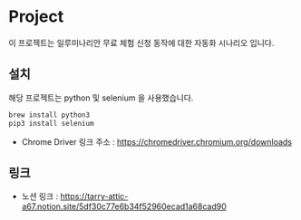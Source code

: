 # Project

이 프로젝트는 일루미나리안 무료 체험 신청 동작에 대한 자동화 시나리오 입니다.

## 설치

해당 프로젝트는 python 및 selenium 을 사용했습니다.

```bash
brew install python3
pip3 install selenium
```

- Chrome Driver 링크 주소 : https://chromedriver.chromium.org/downloads

## 링크
- 노션 링크 : https://tarry-attic-a67.notion.site/5df30c77e6b34f52960ecad1a68cad90
